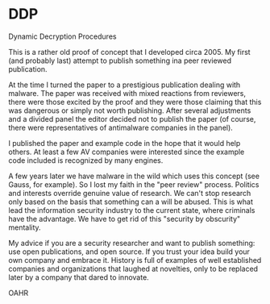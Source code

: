 # DDP
Dynamic Decryption Procedures

This is a rather old proof of concept that I developed circa 2005. My first (and probably last) attempt to publish something ina peer reviewed publication.

At the time I turned the paper to a prestigious publication dealing with malware. The paper was received with mixed reactions from reviewers, there were those excited by the proof and they were those claiming that this was dangerous or simply not worth publishing. After several adjustments and a divided panel the editor decided not to publish the paper (of course, there were representatives of antimalware companies in the panel).

I published the paper and example code in the hope that it would help others. At least a few AV companies were interested since the example code included is recognized by many engines.

A few years later we have malware in the wild which uses this concept (see Gauss, for example). So I lost my faith in the "peer review" process. Politics and interests override genuine value of research.  We can't stop research only based on the basis that something can a will be abused. This is what lead the information security industry to the current state, where criminals have the advantage. We have to get rid of this "security by obscurity" mentality.

My advice if you are a security researcher and want to publish something: use open publications, and open source. If you trust your idea build your own company and embrace it. History is full of examples of well established companies and organizations that laughed at novelties, only to be replaced later by a company that dared to innovate.

OAHR
